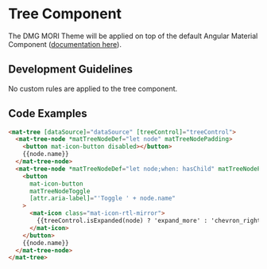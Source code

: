 # Tree Component

The DMG MORI Theme will be applied on top of the default Angular Material Component ([documentation here](https://material.angular.io/components/tree/overview)).

## Development Guidelines

No custom rules are applied to the tree component.

## Code Examples

```html
<mat-tree [dataSource]="dataSource" [treeControl]="treeControl">
  <mat-tree-node *matTreeNodeDef="let node" matTreeNodePadding>
    <button mat-icon-button disabled></button>
    {{node.name}}
  </mat-tree-node>
  <mat-tree-node *matTreeNodeDef="let node;when: hasChild" matTreeNodePadding>
    <button
      mat-icon-button
      matTreeNodeToggle
      [attr.aria-label]="'Toggle ' + node.name"
    >
      <mat-icon class="mat-icon-rtl-mirror">
        {{treeControl.isExpanded(node) ? 'expand_more' : 'chevron_right'}}
      </mat-icon>
    </button>
    {{node.name}}
  </mat-tree-node>
</mat-tree>
```
